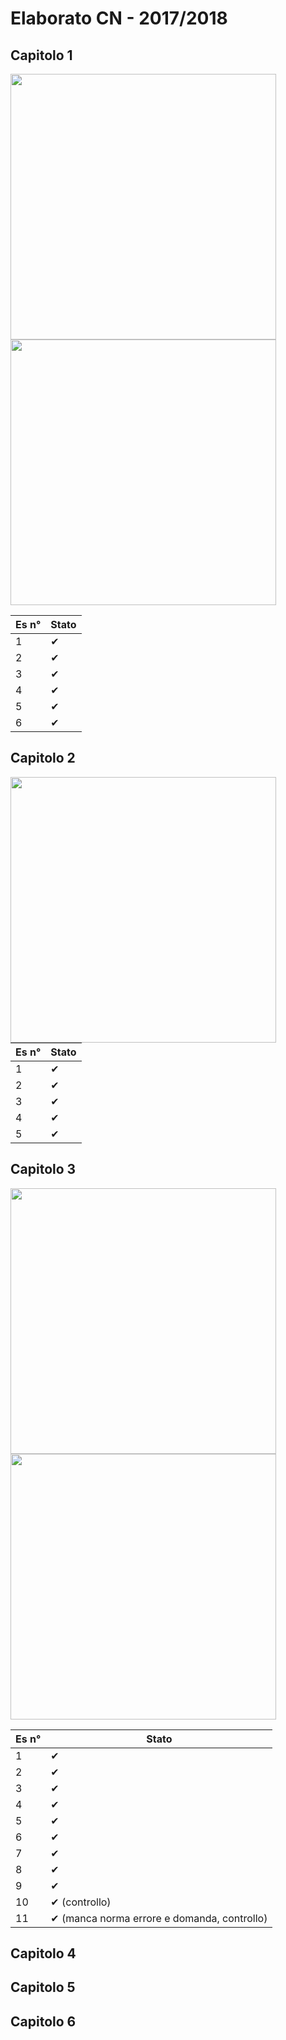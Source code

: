 # Elaborato CN - 2017/2018

## Capitolo 1

<img align="left" width="425px" src="assets/esercizielaborato_cap1/esercizielaborato_cap1-1.jpg">
<img align="rigth" width="425px" src="assets/esercizielaborato_cap1/esercizielaborato_cap1-2.jpg">

| Es n° | Stato |
| ----- | ----- |
| 1     | ✔     |
| 2     | ✔     |
| 3     | ✔     |
| 4     | ✔     |
| 5     | ✔     |
| 6     | ✔     |

## Capitolo 2

<img align="left" width="425px" src="assets/esercizielaborato_cap2/esercizielaborato_cap2-1.jpg">

| Es n° | Stato|
| ----- | -----|
| 1     | ✔    |
| 2     | ✔    |
| 3     | ✔    |
| 4     | ✔    |
| 5     | ✔    |

## Capitolo 3

<img align="left" width="425px" src="assets/esercizielaborato_cap3/esercizielaborato_cap3-1.jpg">
<img align="rigth" width="425px" src="assets/esercizielaborato_cap3/esercizielaborato_cap3-2.jpg">

| Es n° | Stato                                       |
| ----- | ------------------------------------------- |
| 1     | ✔                                           |
| 2     | ✔                                           |
| 3     | ✔                                           |
| 4     | ✔                                           |
| 5     | ✔                                           |
| 6     | ✔                                           |
| 7     | ✔                                           |
| 8     | ✔                                           |
| 9     | ✔                                           |
| 10    | ✔ (controllo)                               |
| 11    | ✔ (manca norma errore e domanda, controllo) |

## Capitolo 4

## Capitolo 5

## Capitolo 6
